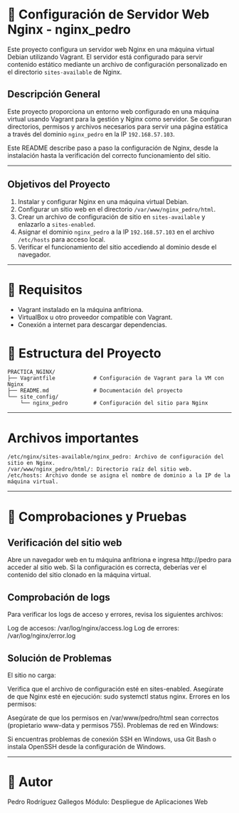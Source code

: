 # 📘 Configuración de Servidor Web Nginx - nginx_pedro

Este proyecto configura un servidor web Nginx en una máquina virtual Debian utilizando Vagrant. El servidor está configurado para servir contenido estático mediante un archivo de configuración personalizado en el directorio `sites-available` de Nginx.

## Descripción General

Este proyecto proporciona un entorno web configurado en una máquina virtual usando Vagrant para la gestión y Nginx como servidor. Se configuran directorios, permisos y archivos necesarios para servir una página estática a través del dominio `nginx_pedro` en la IP `192.168.57.103`.

Este README describe paso a paso la configuración de Nginx, desde la instalación hasta la verificación del correcto funcionamiento del sitio.

---

## Objetivos del Proyecto

1. Instalar y configurar Nginx en una máquina virtual Debian.
2. Configurar un sitio web en el directorio `/var/www/nginx_pedro/html`.
3. Crear un archivo de configuración de sitio en `sites-available` y enlazarlo a `sites-enabled`.
4. Asignar el dominio `nginx_pedro` a la IP `192.168.57.103` en el archivo `/etc/hosts` para acceso local.
5. Verificar el funcionamiento del sitio accediendo al dominio desde el navegador.

---

# 📝 Requisitos

- Vagrant instalado en la máquina anfitriona.
- VirtualBox u otro proveedor compatible con Vagrant.
- Conexión a internet para descargar dependencias.

# 📂 Estructura del Proyecto

```plaintext
PRACTICA_NGINX/
├── Vagrantfile            # Configuración de Vagrant para la VM con Nginx
├── README.md              # Documentación del proyecto
└── site_config/
    └── nginx_pedro        # Configuración del sitio para Nginx
```

---

# Archivos importantes

```
/etc/nginx/sites-available/nginx_pedro: Archivo de configuración del sitio en Nginx.
/var/www/nginx_pedro/html/: Directorio raíz del sitio web.
/etc/hosts: Archivo donde se asigna el nombre de dominio a la IP de la máquina virtual.
```

---

# 📝 Comprobaciones y Pruebas

## Verificación del sitio web

Abre un navegador web en tu máquina anfitriona e ingresa http://pedro para acceder al sitio web.
Si la configuración es correcta, deberías ver el contenido del sitio clonado en la máquina virtual.

## Comprobación de logs

Para verificar los logs de acceso y errores, revisa los siguientes archivos:

Log de accesos: /var/log/nginx/access.log
Log de errores: /var/log/nginx/error.log

## Solución de Problemas

El sitio no carga:

Verifica que el archivo de configuración esté en sites-enabled.
Asegúrate de que Nginx esté en ejecución: sudo systemctl status nginx.
Errores en los permisos:

Asegúrate de que los permisos en /var/www/pedro/html sean correctos (propietario www-data y permisos 755).
Problemas de red en Windows:

Si encuentras problemas de conexión SSH en Windows, usa Git Bash o instala OpenSSH desde la configuración de Windows.

---

# 👤 Autor

Pedro Rodríguez Gallegos
Módulo: Despliegue de Aplicaciones Web
